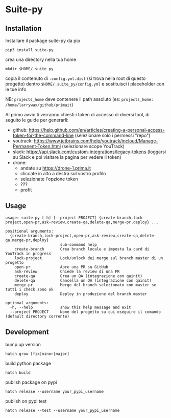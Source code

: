 # Suite-py

## Installation

Installare il package suite-py da pip
```
pip3 install suite-py
```

crea una directory nella tua home
```
mkdir $HOME/.suite_py
```

copia il contenuto di `.config.yml.dist` (si trova nella root di questo progetto) dentro `$HOME/.suite_py/config.yml` e sostituisci i placeholder con le tue info

NB: `projects_home` deve contenere il path assoluto (es: `projects_home: /home/larrywax/github/primait`)

Al primo avvio ti verranno chiesti i token di accesso di diversi tool, di seguito le guide per generarli:
- github: https://help.github.com/en/articles/creating-a-personal-access-token-for-the-command-line (selezionare solo i permessi "repo")
- youtrack: https://www.jetbrains.com/help/youtrack/incloud/Manage-Permanent-Token.html (selezionare scope YouTrack)
- slack: https://api.slack.com/custom-integrations/legacy-tokens (loggarsi su Slack e poi visitare la pagina per vedere il token)
- drone:
  - andate su https://drone-1.prima.it
  - cliccate in alto a destra sul vostro profilo
  - selezionate l'opzione token
  - ???
  - profit

## Usage

```
usage: suite-py [-h] [--project PROJECT] {create-branch,lock-project,open-pr,ask-review,create-qa,delete-qa,merge-pr,deploy} ...

positional arguments:
  {create-branch,lock-project,open-pr,ask-review,create-qa,delete-qa,merge-pr,deploy}
                        sub-command help
    create-branch       Crea branch locale e imposta la card di YouTrack in progress
    lock-project        Lock/unlock dei merge sul branch master di un progetto
    open-pr             Apre una PR su GitHub
    ask-review          Chiede la review di una PR
    create-qa           Crea un QA (integrazione con qainit)
    delete-qa           Cancella un QA (integrazione con qainit)
    merge-pr            Merge del branch selezionato con master se tutti i check sono ok
    deploy              Deploy in produzione del branch master

optional arguments:
  -h, --help            show this help message and exit
  --project PROJECT     Nome del progetto su cui eseguire il comando (default directory corrente)
```

## Development

bump up version
```
hatch grow [fix|minor|major]
```

build python package
```
hatch build
```

publish package on pypi
```
hatch release --username your_pypi_username
```

publish on pypi test
```
hatch release --test --username your_pypi_username
```
